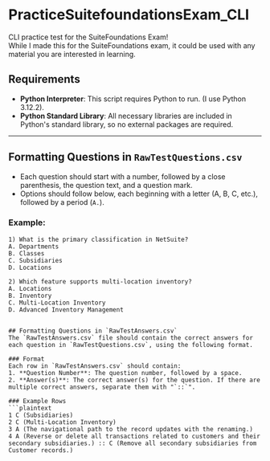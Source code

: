 # PracticeSuitefoundationsExam_CLI
CLI practice test for the SuiteFoundations Exam!  
While I made this for the SuiteFoundations exam, it could be used with any material you are interested in learning.

## Requirements
- **Python Interpreter**: This script requires Python to run. (I use Python 3.12.2).
- **Python Standard Library**: All necessary libraries are included in Python's standard library, so no external packages are required.

---

## Formatting Questions in `RawTestQuestions.csv`
- Each question should start with a number, followed by a close parenthesis, the question text, and a question mark.
- Options should follow below, each beginning with a letter (A, B, C, etc.), followed by a period (`A.`).
  
### Example:
```plaintext
1) What is the primary classification in NetSuite?
A. Departments
B. Classes
C. Subsidiaries
D. Locations

2) Which feature supports multi-location inventory?
A. Locations
B. Inventory
C. Multi-Location Inventory
D. Advanced Inventory Management


## Formatting Questions in `RawTestAnswers.csv`
The `RawTestAnswers.csv` file should contain the correct answers for each question in `RawTestQuestions.csv`, using the following format.

### Format
Each row in `RawTestAnswers.csv` should contain:
1. **Question Number**: The question number, followed by a space.
2. **Answer(s)**: The correct answer(s) for the question. If there are multiple correct answers, separate them with "`::`".

### Example Rows
```plaintext
1 C (Subsidiaries)
2 C (Multi-Location Inventory)
3 A (The navigational path to the record updates with the renaming.)
4 A (Reverse or delete all transactions related to customers and their secondary subsidiaries.) :: C (Remove all secondary subsidiaries from Customer records.)
